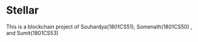 # Stellar
This is a blockchain project of Souhardya(1801CS51), Somenath(1801CS50) , and Sumit(1801CS53)
